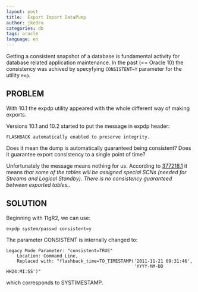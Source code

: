 ```yaml
---
layout: post
title:  Export Import DataPump
author: jkedra
categories: db
tags: oracle
language: en
---
```


Getting a consistent snapshot of a database is fundamental activity
for database related application maintenance. In the past (<= Oracle 10)
the consistency was achived by specyfying `CONSISTENT=Y` parameter
for the utility `exp`.

## PROBLEM

With 10.1 the expdp utility appeared with the whole different way of
making exports.

Versions 10.1 and 10.2 started to put the message in expdp header:

    FLASHBACK automatically enabled to preserve integrity.

Does it mean the dump is automatically guaranteed being consistent?
Does it guarantee export consistency to a single point of time?

Unfortunately the message means nothing for us. According to [377218.1]
it means _that some of the tables will be assigned special SCNs
(needed for Streams and Logical Standby).
There is no consistency guaranteed between exported tables._.

## SOLUTION

Beginning with 11gR2, we can use:

    expdp system/passwd consistent=y

The parameter CONSISTENT is internally changed to:

    Legacy Mode Parameter: "consistent=TRUE"
        Location: Command Line,
        Replaced with: "flashback_time=TO_TIMESTAMP('2011-11-21 09:31:46',
                                                    'YYYY-MM-DD HH24:MI:SS')"

which corresponds to SYSTIMESTAMP.

[377218.1]: https://support.oracle.com/epmos/faces/DocumentDisplay?id=377218.1


